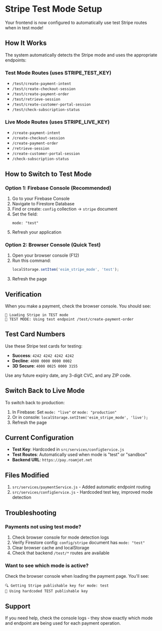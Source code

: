 # Stripe Test Mode Setup

Your frontend is now configured to automatically use test Stripe routes when in test mode!

## How It Works

The system automatically detects the Stripe mode and uses the appropriate endpoints:

### Test Mode Routes (uses STRIPE_TEST_KEY)
- `/test/create-payment-intent`
- `/test/create-checkout-session`
- `/test/create-payment-order`
- `/test/retrieve-session`
- `/test/create-customer-portal-session`
- `/test/check-subscription-status`

### Live Mode Routes (uses STRIPE_LIVE_KEY)
- `/create-payment-intent`
- `/create-checkout-session`
- `/create-payment-order`
- `/retrieve-session`
- `/create-customer-portal-session`
- `/check-subscription-status`

## How to Switch to Test Mode

### Option 1: Firebase Console (Recommended)

1. Go to your Firebase Console
2. Navigate to Firestore Database
3. Find or create: `config` collection → `stripe` document
4. Set the field:
   ```
   mode: "test"
   ```
5. Refresh your application

### Option 2: Browser Console (Quick Test)

1. Open your browser console (F12)
2. Run this command:
   ```javascript
   localStorage.setItem('esim_stripe_mode', 'test');
   ```
3. Refresh the page

## Verification

When you make a payment, check the browser console. You should see:

```
🔑 Loading Stripe in TEST mode
🧪 TEST MODE: Using test endpoint /test/create-payment-order
```

## Test Card Numbers

Use these Stripe test cards for testing:

- **Success**: `4242 4242 4242 4242`
- **Decline**: `4000 0000 0000 0002`
- **3D Secure**: `4000 0025 0000 3155`

Use any future expiry date, any 3-digit CVC, and any ZIP code.

## Switch Back to Live Mode

To switch back to production:

1. In Firebase: Set `mode: "live"` or `mode: "production"`
2. Or in console: `localStorage.setItem('esim_stripe_mode', 'live');`
3. Refresh the page

## Current Configuration

- **Test Key**: Hardcoded in `src/services/configService.js`
- **Test Routes**: Automatically used when mode is "test" or "sandbox"
- **Backend URL**: `https://pay.roamjet.net`

## Files Modified

1. `src/services/paymentService.js` - Added automatic endpoint routing
2. `src/services/configService.js` - Hardcoded test key, improved mode detection

## Troubleshooting

### Payments not using test mode?

1. Check browser console for mode detection logs
2. Verify Firestore config: `config/stripe` document has `mode: "test"`
3. Clear browser cache and localStorage
4. Check that backend `/test/*` routes are available

### Want to see which mode is active?

Check the browser console when loading the payment page. You'll see:
```
🔍 Getting Stripe publishable key for mode: test
🔑 Using hardcoded TEST publishable key
```

## Support

If you need help, check the console logs - they show exactly which mode and endpoint are being used for each payment operation.



